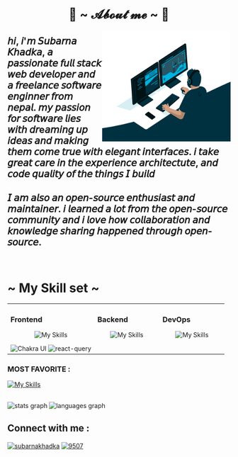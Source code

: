 
<h1 align="center">📢  ~ 𝓐𝓫𝓸𝓾𝓽 𝓶𝓮 ~ 📢 </h1>
  <img src="https://github.com/SubarnaKhadka/SubarnaKhadka/blob/main/code.gif" align="right" width = "290px" height = "250px">
 <h2>𝘩𝘪, 𝘪'𝘮 𝘚𝘶𝘣𝘢𝘳𝘯𝘢 𝘒𝘩𝘢𝘥𝘬𝘢, 𝘢 𝘱𝘢𝘴𝘴𝘪𝘰𝘯𝘢𝘵𝘦 𝘧𝘶𝘭𝘭 𝘴𝘵𝘢𝘤𝘬 𝘸𝘦𝘣 𝘥𝘦𝘷𝘦𝘭𝘰𝘱𝘦𝘳 𝘢𝘯𝘥 𝘢 𝘧𝘳𝘦𝘦𝘭𝘢𝘯𝘤𝘦 𝘴𝘰𝘧𝘵𝘸𝘢𝘳𝘦 𝘦𝘯𝘨𝘪𝘯𝘯𝘦𝘳 𝘧𝘳𝘰𝘮 𝘯𝘦𝘱𝘢𝘭. 𝘮𝘺 𝘱𝘢𝘴𝘴𝘪𝘰𝘯 𝘧𝘰𝘳 𝘴𝘰𝘧𝘵𝘸𝘢𝘳𝘦 𝘭𝘪𝘦𝘴 𝘸𝘪𝘵𝘩 𝘥𝘳e𝘢𝘮𝘪𝘯𝘨 𝘶𝘱 𝘪𝘥𝘦𝘢𝘴 𝘢𝘯𝘥 𝘮𝘢𝘬𝘪𝘯𝘨 𝘵𝘩𝘦𝘮 𝘤𝘰𝘮𝘦 𝘵𝘳𝘶𝘦 𝘸𝘪𝘵𝘩 𝘦𝘭𝘦𝘨𝘢𝘯𝘵 𝘪𝘯𝘵𝘦𝘳𝘧𝘢𝘤𝘦𝘴.
  𝘪 𝘵𝘢𝘬𝘦 𝘨𝘳𝘦𝘢𝘵 𝘤𝘢𝘳𝘦 𝘪𝘯 𝘵𝘩𝘦 𝘦𝘹𝘱𝘦𝘳𝘪𝘦𝘯𝘤𝘦 𝘢𝘳𝘤𝘩𝘪𝘵𝘦𝘤𝘵𝘶𝘵𝘦, 𝘢𝘯𝘥 𝘤𝘰𝘥𝘦 𝘲𝘶𝘢𝘭𝘪𝘵𝘺 𝘰𝘧 𝘵𝘩𝘦 𝘵𝘩𝘪𝘯𝘨𝘴 𝘐 𝘣𝘶𝘪𝘭𝘥</h2>
<h2>𝘐 𝘢𝘮 𝘢𝘭𝘴𝘰 𝘢𝘯 𝘰𝘱𝘦𝘯-𝘴𝘰𝘶𝘳𝘤𝘦 𝘦𝘯𝘵𝘩𝘶𝘴𝘪𝘢𝘴𝘵 𝘢𝘯𝘥 𝘮𝘢𝘪𝘯𝘵𝘢𝘪𝘯𝘦𝘳. 𝘪 𝘭𝘦𝘢𝘳𝘯𝘦𝘥 𝘢 𝘭𝘰𝘵 𝘧𝘳𝘰𝘮 𝘵𝘩𝘦 𝘰𝘱𝘦𝘯-𝘴𝘰𝘶𝘳𝘤𝘦 𝘤𝘰𝘮𝘮𝘶𝘯𝘪𝘵𝘺 𝘢𝘯𝘥 𝘪 𝘭𝘰𝘷𝘦 𝘩𝘰𝘸 𝘤𝘰𝘭𝘭𝘢𝘣𝘰𝘳𝘢𝘵𝘪𝘰𝘯 𝘢𝘯𝘥 𝘬𝘯𝘰𝘸𝘭𝘦𝘥𝘨𝘦 𝘴𝘩𝘢𝘳𝘪𝘯𝘨 𝘩𝘢𝘱𝘱𝘦𝘯𝘦𝘥 𝘵𝘩𝘳𝘰𝘶𝘨𝘩 𝘰𝘱𝘦𝘯-𝘴𝘰𝘶𝘳𝘤𝘦.</h2>
   <br/>


<h1 align="left"> ~ My Skill set ~ </h1> 
<table><tr><td valign="top" width="40%">

### Frontend  
<div align="center" > 
  
  ![My Skills](https://skillicons.dev/icons?i=html,css,sass,js,ts,figma,react,redux,nextjs,materialui&perline=5)
  
 <img  src="https://profilinator.rishav.dev/skills-assets/chakraui.png" alt="Chakra UI" height="50" />
  <img  height="50"  width="50" src="https://seeklogo.com/images/R/react-query-logo-1340EA4CE9-seeklogo.com.png"  alt="react-query" />
                                                                                                   
</div>

</td><td valign="top" width="30%">



### Backend  
<div align="center"> 
  
  ![My Skills](https://skillicons.dev/icons?i=nodejs,express,mongodb,mysql,go&perline=3)
                                                                                                     
</div>

</td><td valign="top" width="30%">



### DevOps  
<div align="center" > 
  
  ![My Skills](https://skillicons.dev/icons?i=bash,git,aws,docker,netlify&perline=3)
                                                                                                     
</div>

</td></tr></table>  

 <div>
  <h3> MOST FAVORITE : </h3>
  
   [![My Skills](https://skillicons.dev/icons?i=js,cpp)](https://skillicons.dev)
  
</div>
<br/>
  <img src="https://github-readme-stats.vercel.app/api?username=SubarnaKhadka&hide_title=false&hide_rank=false&show_icons=true&include_all_commits=true&count_private=true&disable_animations=false&theme=dracula&locale=en&hide_border=false" height="220" alt="stats graph"  />

 <img src="https://github-readme-stats.vercel.app/api/top-langs?username=SubarnaKhadka&locale=en&hide_title=false&layout=compact&card_width=320&langs_count=5&theme=dracula&hide_border=false" height="220" alt="languages graph"  />

  <h2 align="left">Connect with me :</h2>
<p align="left">
  <a href="https://linkedin.com/in/subarnakhadka" target="blank"><img align="center" src="https://raw.githubusercontent.com/rahuldkjain/github-profile-readme-generator/master/src/images/icons/Social/linked-in-alt.svg" alt="subarnakhadka" height="40" width="60" /></a>
<a href="https://discord.gg/9507" target="blank"><img align="center" src="https://raw.githubusercontent.com/rahuldkjain/github-profile-readme-generator/master/src/images/icons/Social/discord.svg" alt="9507" height="40" width="60" /></a>
</p>

